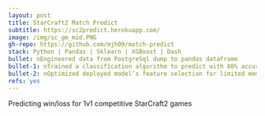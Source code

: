 ```yaml
---
layout: post
title: StarCraft2 Match Predict
subtitle: https://sc2predict.herokuapp.com/
image: /img/sc_gm_mid.PNG
gh-repo: https://github.com/mjh09/match-predict
stack: Python | Pandas | Sklearn | XGBoost | Dash
bullet: nEngineered data from PostgreSql dump to pandas dataframe
bullet-1: nTrained a classification algorithm to predict with 80% accuracy on test data; up 20% from naive baseline
bullet-2: nOptimized deployed model’s feature selection for limited memory and performance
refs: yes
---
```

Predicting win/loss for 1v1 competitive StarCraft2 games
